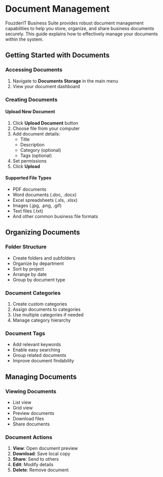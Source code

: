 # Document Management

FouzderIT Business Suite provides robust document management capabilities to help you store, organize, and share business documents securely. This guide explains how to effectively manage your documents within the system.

## Getting Started with Documents

### Accessing Documents

1.  Navigate to **Documents Storage** in the main menu
2.  View your document dashboard

### Creating Documents

#### Upload New Document

1.  Click **Upload Document** button
2.  Choose file from your computer
3.  Add document details:
    -   Title
    -   Description
    -   Category (optional)
    -   Tags (optional)
4.  Set permissions
5.  Click **Upload**

#### Supported File Types

-   PDF documents
-   Word documents (.doc, .docx)
-   Excel spreadsheets (.xls, .xlsx)
-   Images (.jpg, .png, .gif)
-   Text files (.txt)
-   And other common business file formats

## Organizing Documents

### Folder Structure

-   Create folders and subfolders
-   Organize by department
-   Sort by project
-   Arrange by date
-   Group by document type

### Document Categories

1.  Create custom categories
2.  Assign documents to categories
3.  Use multiple categories if needed
4.  Manage category hierarchy

### Document Tags

-   Add relevant keywords
-   Enable easy searching
-   Group related documents
-   Improve document findability

## Managing Documents

### Viewing Documents

-   List view
-   Grid view
-   Preview documents
-   Download files
-   Share documents

### Document Actions

1.  **View**: Open document preview
2.  **Download**: Save local copy
3.  **Share**: Send to others
4.  **Edit**: Modify details
5.  **Delete**: Remove document